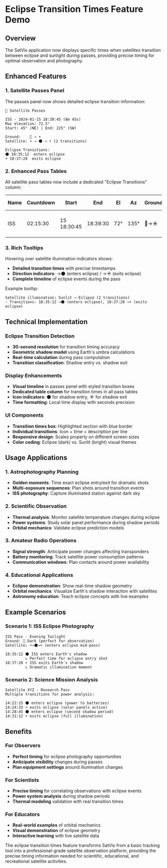 # Eclipse Transition Times Feature Demo

## Overview
The SatVis application now displays specific times when satellites transition between eclipse and sunlight during passes, providing precise timing for optimal observation and photography.

## Enhanced Features

### 1. Satellite Passes Panel
The passes panel now shows detailed eclipse transition information:

```
📡 Satellite Passes

ISS - 2024-01-15 18:30:45 (8m 45s)
Max elevation: 72.5°
Start: 45° (NE) | End: 225° (SW)

Ground:    🌙 → ☀️
Satellite: ☀️ → 🌑 → ☀️ (2 transitions)

Eclipse Transitions:
🌑 18:35:12  enters eclipse
☀️ 18:37:28  exits eclipse
```

### 2. Enhanced Pass Tables
All satellite pass tables now include a dedicated "Eclipse Transitions" column:

| Name | Countdown | Start      | End      | El  | Az   | Ground | Satellite | Eclipse Transitions |
|------|-----------|------------|----------|-----|------|--------|-----------|-------------------|
| ISS  | 02:15:30  | 15 18:30:45| 18:39:30 | 72° | 135° | 🌙→☀️  | ☀️→🌑    | 18:35:12 🌑<br>18:37:28 ☀️ |

### 3. Rich Tooltips
Hovering over satellite illumination indicators shows:
- **Detailed transition times** with precise timestamps
- **Direction indicators**: →🌑 (enters eclipse) / →☀️ (exits eclipse)
- **Complete timeline** of eclipse events during the pass

Example tooltip:
```
Satellite illumination: Sunlit → Eclipse (2 transitions)
- Transitions: 18:35:12 →🌑 (enters eclipse), 18:37:28 →☀️ (exits eclipse)
```

## Technical Implementation

### Eclipse Transition Detection
- **30-second resolution** for transition timing accuracy
- **Geometric shadow model** using Earth's umbra calculations
- **Real-time calculation** during pass computation
- **Transition classification**: Shadow entry vs. shadow exit

### Display Enhancements
- **Visual timeline** in passes panel with styled transition boxes
- **Dedicated table column** for transition times in all pass tables
- **Icon indicators**: 🌑 for shadow entry, ☀️ for shadow exit
- **Time formatting**: Local time display with seconds precision

### UI Components
- **Transition times box**: Highlighted section with blue border
- **Individual transitions**: Icon + time + description per line
- **Responsive design**: Scales properly on different screen sizes
- **Color coding**: Eclipse (dark) vs. Sunlit (bright) visual themes

## Usage Applications

### 1. Astrophotography Planning
- **Golden moments**: Time exact eclipse entry/exit for dramatic shots
- **Multi-exposure sequences**: Plan shots around transition events
- **ISS photography**: Capture illuminated station against dark sky

### 2. Scientific Observation
- **Thermal analysis**: Monitor satellite temperature changes during eclipse
- **Power systems**: Study solar panel performance during shadow periods
- **Orbital mechanics**: Validate eclipse prediction models

### 3. Amateur Radio Operations
- **Signal strength**: Anticipate power changes affecting transponders
- **Battery monitoring**: Track satellite power consumption patterns
- **Communication windows**: Plan contacts around power availability

### 4. Educational Applications
- **Eclipse demonstration**: Show real-time shadow geometry
- **Orbital mechanics**: Visualize Earth's shadow interaction with satellites
- **Astronomy education**: Teach eclipse concepts with live examples

## Example Scenarios

### Scenario 1: ISS Eclipse Photography
```
ISS Pass - Evening Twilight
Ground: 🌙 Dark (perfect for observation)
Satellite: ☀️→🌑→☀️ (enters eclipse mid-pass)

18:35:12 🌑 ISS enters Earth's shadow
         ↳ Perfect time for eclipse entry shot
18:37:28 ☀️ ISS exits Earth's shadow
         ↳ Dramatic illumination moment
```

### Scenario 2: Science Mission Analysis
```
Satellite XYZ - Research Pass
Multiple transitions for power analysis:

14:22:15 🌑 enters eclipse (power to batteries)
14:24:33 ☀️ exits eclipse (solar panels active)
14:28:45 🌑 enters eclipse (second shadow period)
14:31:12 ☀️ exits eclipse (full illumination)
```

## Benefits

### For Observers
- **Perfect timing** for eclipse photography opportunities
- **Anticipate visibility** changes during passes
- **Plan equipment settings** around illumination changes

### For Scientists
- **Precise timing** for correlating observations with eclipse events
- **Power system analysis** during shadow periods
- **Thermal modeling** validation with real transition times

### For Educators
- **Real-world examples** of orbital mechanics
- **Visual demonstration** of eclipse geometry
- **Interactive learning** with live satellite data

The eclipse transition times feature transforms SatVis from a basic tracking tool into a professional-grade satellite observation platform, providing the precise timing information needed for scientific, educational, and recreational satellite activities.